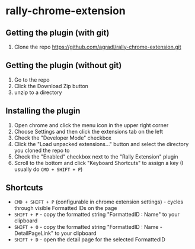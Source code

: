 # rally-chrome-extension

## Getting the plugin (with git)

 1. Clone the repo https://github.com/agradl/rally-chrome-extension.git

## Getting the plugin (without git)

 1. Go to the repo
 2. Click the Download Zip button
 3. unzip to a directory

## Installing the plugin
1. Open chrome and click the menu icon in the upper right corner
2. Choose Settings and then click the extensions tab on the left
3. Check the "Developer Mode" checkbox
4. Click the "Load unpacked extensions..." button and select the directory you cloned the repo to
5. Check the "Enabled" checkbox next to the "Rally Extension" plugin
6. Scroll to the bottom and click "Keyboard Shortcuts" to assign a key (I usually do `CMD + SHIFT + P`)

## Shortcuts

 - `CMD + SHIFT + P` (configurable in chrome extension settings) - cycles through visible Formatted IDs on the page
 - `SHIFT + P` - copy the formatted string "FormattedID : Name" to your clipboard
 - `SHIFT + O` - copy the formatted string "FormattedID : Name - DetailPageLink" to your clipboard
 - `SHIFT + D` - open the detail page for the selected FormattedID